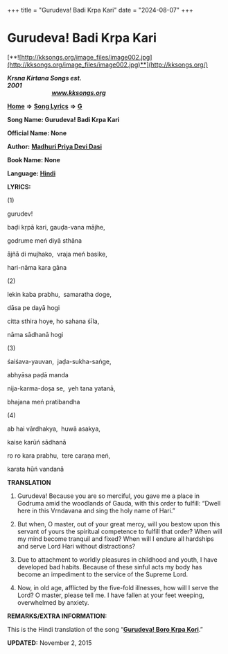 +++
title = "Gurudeva! Badi Krpa Kari"
date = "2024-08-07"
+++

# Gurudeva! Badi Krpa Kari
[**![http://kksongs.org/image_files/image002.jpg](http://kksongs.org/image_files/image002.jpg)**](http://kksongs.org/)

**_Krsna Kirtana Songs est. 2001_**                                                                                                                                                 **_www.kksongs.org_**

**[Home](http://kksongs.org/)** **⇒** **[Song Lyrics](http://kksongs.org/lyrics.html)** **⇒** **[G](http://kksongs.org/songs/song_g.html)**

**Song Name: Gurudeva! Badi Krpa Kari**

**Official Name: None**

**Author:** [**Madhuri Priya Devi Dasi**](http://kksongs.org/authors/list/madhuripriya.html)

**Book Name: None**

**Language: [Hindi](http://kksongs.org/language/list/hindi.html)**

**LYRICS:**

(1)

gurudev!

baḍi kṛpā kari, gauḍa-vana mājhe,

godrume meń diyā sthāna

ājñā di mujhako,  vraja meń basike,

hari-nāma kara gāna

(2)

lekin kaba prabhu,  samaratha doge,

dāsa pe dayā hogi

citta sthira hoye, ho sahana śīla,

nāma sādhanā hogi

(3)

śaiśava-yauvan,  jaḍa-sukha-sańge,

abhyāsa paḍā manda

nija-karma-doṣa se,  yeh tana yatanā,

bhajana meń pratibandha

(4)

ab hai vārdhakya,  huwā asakya,

kaise karūń sādhanā

ro ro kara prabhu,  tere caraṇa meń,

karata hūń vandanā

**TRANSLATION**

1) Gurudeva! Because you are so merciful, you gave me a place in Godruma amid the woodlands of Gauda, with this order to fulfill: “Dwell here in this Vrndavana and sing the holy name of Hari.”

2) But when, O master, out of your great mercy, will you bestow upon this servant of yours the spiritual competence to fulfill that order? When will my mind become tranquil and fixed? When will I endure all hardships and serve Lord Hari without distractions?

3) Due to attachment to worldly pleasures in childhood and youth, I have developed bad habits. Because of these sinful acts my body has become an impediment to the service of the Supreme Lord.

4) Now, in old age, afflicted by the five-fold illnesses, how will I serve the Lord? O master, please tell me. I have fallen at your feet weeping, overwhelmed by anxiety.

**REMARKS/EXTRA INFORMATION:**

This is the Hindi translation of the song “**[Gurudeva! Boro Krpa Kori](http://kksongs.org/songs/g/gurudeva1.html)**.”

**UPDATED:** November 2, 2015